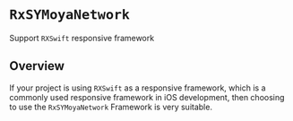 # ``RxSYMoyaNetwork``

Support `RXSwift` responsive framework

## Overview

If your project is using `RXSwift` as a responsive framework, which is a commonly used responsive framework in iOS development, then choosing to use the `RxSYMoyaNetwork` Framework is very suitable.
